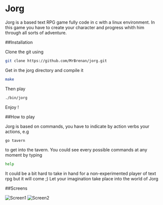 # Jorg

Jorg is a based text RPG game fully code in c with a linux environment.
In this game you have to create your character and progress whith him through
all sorts of adventure.

##Installation

Clone the git using 
```bash
git clone https://github.com/MrBrenan/jorg.git
```
Get in the jorg directory and compile it
```bash
make
```
Then play
```bash
./bin/jorg
```
Enjoy !

##How to play

Jorg is based on commands, you have to indicate by action verbs your actions, 
e.g 
```bash
go tavern
```
to get into the tavern.
You could see every possible commands at any moment by typing
```bash
help
```

It could be a bit hard to take in hand for a non-experimented player of text rpg but it will come ;)
Let your imagination take place into the world of Jorg

##Screens

![Screen1](http://image.prntscr.com/image/0515d66bdfbd449d88f4d449325d7af7.png)
![Screen2](http://i.imgur.com/5rkukFQ.png)

